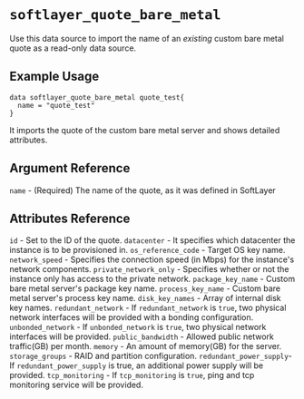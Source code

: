 # `softlayer_quote_bare_metal`

Use this data source to import the name of an *existing* custom bare metal quote as a read-only data source.

## Example Usage

```hcl
data softlayer_quote_bare_metal quote_test{
  name = "quote_test"
}
```

It imports the quote of the custom bare metal server and shows detailed attributes.


## Argument Reference

`name` - (Required) The name of the quote, as it was defined in SoftLayer

## Attributes Reference

`id` - Set to the ID of the quote.
`datacenter` - It specifies which datacenter the instance is to be provisioned in.
`os_reference_code` - Target OS key name.
`network_speed` - Specifies the connection speed (in Mbps) for the instance's network components.
`private_network_only` - Specifies whether or not the instance only has access to the private network.
`package_key_name` - Custom bare metal server's package key name.
`process_key_name` - Custom bare metal server's process key name.
`disk_key_names` - Array of internal disk key names. 
`redundant_network` - If `redundant_network` is `true`, two physical network interfaces will be provided with a bonding configuration. 
`unbonded_network` - If `unbonded_network` is `true`, two physical network interfaces will be provided.
`public_bandwidth` - Allowed public network traffic(GB) per month. 
`memory` - An amount of memory(GB) for the server.
`storage_groups` - RAID and partition configuration.
`redundant_power_supply`- If `redundant_power_supply` is true, an additional power supply will be provided. 
`tcp_monitoring` - If `tcp_monitoring` is `true`, ping and tcp monitoring service will be provided.